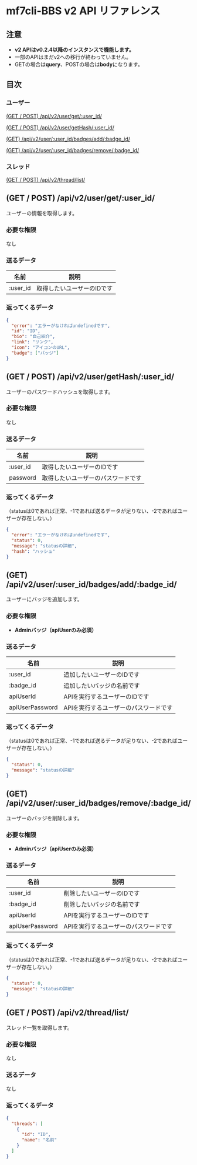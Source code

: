 # mf7cli-BBS v2 API リファレンス

## 注意
- **v2 APIはv0.2.4以降のインスタンスで機能します。**
- 一部のAPIはまだv2への移行が終わっていません。
- GETの場合は**query**、POSTの場合は**body**になります。

## 目次
### ユーザー
[(GET / POST) /api/v2/user/get/:user_id/](#get--post-apiv2usergetuser_id)

[(GET / POST) /api/v2/user/getHash/:user_id/](#get--post-apiv2usergethashuser_id)

[(GET) /api/v2/user/:user_id/badges/add/:badge_id/](#get-apiv2useruser_idbadgesaddbadge_id)

[(GET) /api/v2/user/:user_id/badges/remove/:badge_id/](#get-apiv2useruser_idbadgesremovebadge_id)

### スレッド
[(GET / POST) /api/v2/thread/list/](#get--post-apiv2threadlist)

## (GET / POST) /api/v2/user/get/:user_id/

ユーザーの情報を取得します。

### 必要な権限
なし

### 送るデータ
|名前|説明|
|---|----|
|:user_id|取得したいユーザーのIDです|

### 返ってくるデータ
```json
{
  "error": "エラーがなければundefinedです",
  "id": "ID",
  "bio": "自己紹介",
  "link": "リンク",
  "icon": "アイコンのURL",
  "badge": ["バッジ"]
}
```

## (GET / POST) /api/v2/user/getHash/:user_id/

ユーザーのパスワードハッシュを取得します。

### 必要な権限
なし

### 送るデータ
|名前|説明|
|---|----|
|:user_id|取得したいユーザーのIDです|
|password|取得したいユーザーのパスワードです|

### 返ってくるデータ
（statusは0であれば正常、-1であれば送るデータが足りない、-2であればユーザーが存在しない。）
```json
{
  "error": "エラーがなければundefinedです",
  "status": 0,
  "message": "statusの詳細",
  "hash": "ハッシュ"
}
```

## (GET) /api/v2/user/:user_id/badges/add/:badge_id/

ユーザーにバッジを追加します。

### 必要な権限
- **Adminバッジ（apiUserのみ必須）**

### 送るデータ
|名前|説明|
|---|----|
|:user_id|追加したいユーザーのIDです|
|:badge_id|追加したいバッジの名前です|
|apiUserId|APIを実行するユーザーのIDです|
|apiUserPassword|APIを実行するユーザーのパスワードです|

### 返ってくるデータ
（statusは0であれば正常、-1であれば送るデータが足りない、-2であればユーザーが存在しない。）
```json
{
  "status": 0,
  "message": "statusの詳細"
}
```

## (GET) /api/v2/user/:user_id/badges/remove/:badge_id/

ユーザーのバッジを削除します。

### 必要な権限
- **Adminバッジ（apiUserのみ必須）**

### 送るデータ
|名前|説明|
|---|----|
|:user_id|削除したいユーザーのIDです|
|:badge_id|削除したいバッジの名前です|
|apiUserId|APIを実行するユーザーのIDです|
|apiUserPassword|APIを実行するユーザーのパスワードです|

### 返ってくるデータ
（statusは0であれば正常、-1であれば送るデータが足りない、-2であればユーザーが存在しない。）
```json
{
  "status": 0,
  "message": "statusの詳細"
}
```

## (GET / POST) /api/v2/thread/list/

スレッド一覧を取得します。

### 必要な権限
なし

### 送るデータ
なし

### 返ってくるデータ
```json
{
  "threads": [
    {
      "id": "ID",
      "name": "名前"
    }
  ]
}
```
